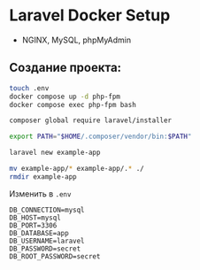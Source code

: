 # Laravel Docker Setup

- NGINX, MySQL, phpMyAdmin

## Создание проекта:

```bash
touch .env
docker compose up -d php-fpm
docker compose exec php-fpm bash
```

```bash
composer global require laravel/installer

export PATH="$HOME/.composer/vendor/bin:$PATH"

laravel new example-app

mv example-app/* example-app/.* ./
rmdir example-app
```

Изменить в `.env`

```
DB_CONNECTION=mysql
DB_HOST=mysql
DB_PORT=3306
DB_DATABASE=app
DB_USERNAME=laravel
DB_PASSWORD=secret
DB_ROOT_PASSWORD=secret
```
